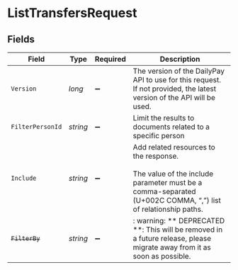 # ListTransfersRequest


## Fields

| Field                                                                                                                                                  | Type                                                                                                                                                   | Required                                                                                                                                               | Description                                                                                                                                            |
| ------------------------------------------------------------------------------------------------------------------------------------------------------ | ------------------------------------------------------------------------------------------------------------------------------------------------------ | ------------------------------------------------------------------------------------------------------------------------------------------------------ | ------------------------------------------------------------------------------------------------------------------------------------------------------ |
| `Version`                                                                                                                                              | *long*                                                                                                                                                 | :heavy_minus_sign:                                                                                                                                     | The version of the DailyPay API to use for this request. If not provided, the latest version of the API will be used.<br/>                             |
| `FilterPersonId`                                                                                                                                       | *string*                                                                                                                                               | :heavy_minus_sign:                                                                                                                                     | Limit the results to documents related to a specific person                                                                                            |
| `Include`                                                                                                                                              | *string*                                                                                                                                               | :heavy_minus_sign:                                                                                                                                     | Add related resources to the response. <br/><br/>The value of the include parameter must be a comma-separated (U+002C COMMA, “,”) list of relationship paths.<br/> |
| ~~`FilterBy`~~                                                                                                                                         | *string*                                                                                                                                               | :heavy_minus_sign:                                                                                                                                     | : warning: ** DEPRECATED **: This will be removed in a future release, please migrate away from it as soon as possible.                                |